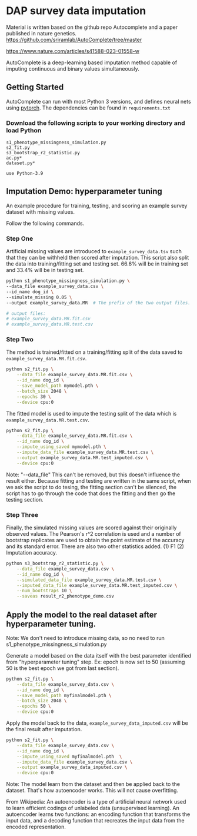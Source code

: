 # DAP survey data imputation
Material is written based on the github repo Autocomplete and a paper published in nature genetics. 
https://github.com/sriramlab/AutoComplete/tree/master

https://www.nature.com/articles/s41588-023-01558-w

AutoComplete is a deep-learning based imputation method capable of imputing continuous and binary values simultaneously.

## Getting Started

AutoComplete can run with most Python 3 versions, and defines neural nets using [pytorch](https://pytorch.org).
The dependencies can be found in `requirements.txt`

### Download the following scripts to your working directory and load Python
```
s1_phenotype_missingness_simulation.py
s2_fit.py
s3_bootstrap_r2_statistic.py
ac.py*
dataset.py*

use Python-3.9
```



## Imputation Demo: hyperparameter tuning

An example procedure for training, testing, and scoring an example survey dataset with missing values. 

Follow the following commands. 

### Step One
Artificial missing values are introduced to `example_survey_data.tsv` such that they can be withheld then scored after imputation.
This script also split the data into training/fitting set and testing set. 
66.6% will be in training set and 33.4% will be in testing set. 

```bash
python s1_phenotype_missingness_simulation.py \
--data_file example_survey_data.csv \
--id_name dog_id \
--simulate_missing 0.05 \
--output example_survey_data.MR  # The prefix of the two output files.

# output files:
# example_survey_data.MR.fit.csv
# example_survey_data.MR.test.csv

```

### Step Two
The method is trained/fitted on a training/fitting split of the data saved to `example_survey_data.MR.fit.csv`.
```bash
python s2_fit.py \
    --data_file example_survey_data.MR.fit.csv \
    --id_name dog_id \
    --save_model_path mymodel.pth \
    --batch_size 2048 \
    --epochs 30 \
    --device cpu:0
```

The fitted model is used to impute the testing split of the data which is `example_survey_data.MR.test.csv`.
```bash
python s2_fit.py \
    --data_file example_survey_data.MR.fit.csv \
    --id_name dog_id \
    --impute_using_saved mymodel.pth \
    --impute_data_file example_survey_data.MR.test.csv \
    --output example_survey_data.MR.test_imputed.csv \
    --device cpu:0
```
Note: "--data_file" This can't be removed, but this doesn't influence the result either. Because fitting and testing are written in the same script, when we ask the script to do tesing, the fitting section can't be silenced, the script has to go through the code that does the fitting and then go the testing section. 

### Step Three
Finally, the simulated missing values are scored against their originally observed values. The Pearson's r^2 correlation is used and a number of bootstrap replicates are used to obtain the point estimate of the accuracy and its standard error.
There are also two other statistics added. (1) F1 (2) Imputation accuracy. 

```bash
python s3_bootstrap_r2_statistic.py \
    --data_file example_survey_data.csv \
    --id_name dog_id \
    --simulated_data_file example_survey_data.MR.test.csv \
    --imputed_data_file example_survey_data.MR.test_imputed.csv \
    --num_bootstraps 10 \
    --saveas result_r2_phenotype_demo.csv
```



## Apply the model to the real dataset after hyperparameter tuning.
Note: We don't need to introduce missing data, so no need to run s1_phenotype_missingness_simulation.py


Generate a model based on the data itself with the best parameter identified from "hyperparameter tuning" step. Ex: epoch is now set to 50 (assuming 50 is the best epoch we got from last section). 
```bash
python s2_fit.py \
    --data_file example_survey_data.csv \
    --id_name dog_id \
    --save_model_path myfinalmodel.pth \
    --batch_size 2048 \
    --epochs 50 \
    --device cpu:0
```

Apply the model back to the data, `example_survey_data_imputed.csv` will be the final result after imputation. 

```bash
python s2_fit.py \
    --data_file example_survey_data.csv \
    --id_name dog_id \
    --impute_using_saved myfinalmodel.pth  \
    --impute_data_file example_survey_data.csv \
    --output example_survey_data_imputed.csv \
    --device cpu:0
```
Note: The model learn from the dataset and then be applied back to the dataset. That's how autoencoder works. This will not cause overfitting. 

From Wikipedia: An autoencoder is a type of artificial neural network used to learn efficient codings of unlabeled data (unsupervised learning). An autoencoder learns two functions: an encoding function that transforms the input data, and a decoding function that recreates the input data from the encoded representation.
